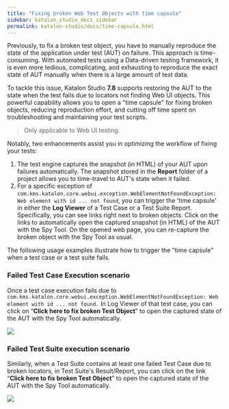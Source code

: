 ```yaml
---
title: "Fixing broken Web Test Objects with time capsule" 
sidebar: katalon_studio_docs_sidebar
permalink: katalon-studio/docs/time-capsule.html 
---
```

Previously, to fix a broken test object, you have to manually reproduce the state of the application under test (AUT) on failure. This approach is time-consuming. With automated tests using a Data-driven testing framework, it is even more tedious, complicating, and exhausting to reproduce the exact state of AUT manually when there is a large amount of test data.

To tackle this issue, Katalon Studio **7.8** supports restoring the AUT to the state when the test fails due to locators not finding Web UI objects. This powerful capability allows you to open a "time capsule" for fixing broken objects, reducing reproduction effort, and cutting off time spent on troubleshooting and maintaining your test scripts.

> Only applicable to Web UI testing.

Notably, two enhancements assist you in optimizing the workflow of fixing your tests:

1. The test engine captures the snapshot (in HTML) of your AUT upon failures automatically. The snapshot stored in the **Report** folder of a project allows you to time-travel to AUT's state when it failed.
2. For a specific exception of `com.kms.katalon.core.webui.exception.WebElementNotFoundException: Web element with id ... not found`, you can trigger the 'time capsule' in either the **Log Viewer** of a Test Case or a Test Suite Report. Specifically, you can see links right next to broken objects. Click on the links to automatically open the captured snapshot (in HTML) of the AUT with the Spy Tool. On the opened web page, you can re-capture the broken object with the Spy Tool as usual.

The following usage examples illustrate how to trigger the "time capsule" when a test case or a test suite fails.

### Failed Test Case Execution scenario

Once a test case execution fails due to `com.kms.katalon.core.webui.exception.WebElementNotFoundException: Web element with id ... not found.` In Log Viewer of that test case, you can click on “**Click here to fix broken Test Object**” to open the captured state of the AUT with the Spy Tool automatically.

<img src="https://github.com/katalon-studio/docs-images/raw/master/katalon-studio/docs/time-capsule/test-case-fail.gif">

### Failed Test Suite execution scenario

Similarly, when a Test Suite contains at least one failed Test Case due to broken locators, in Test Suite's Result/Report, you can click on the link “**Click here to fix broken Test Object**” to open the captured state of the AUT with the Spy Tool automatically.

<img src="https://github.com/katalon-studio/docs-images/raw/master/katalon-studio/docs/time-capsule/test-suite-fail.gif">


